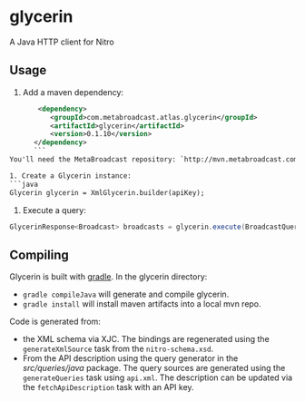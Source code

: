glycerin
========

A Java HTTP client for Nitro

Usage
-----

1. Add a maven dependency:
```xml
       <dependency>
          <groupId>com.metabroadcast.atlas.glycerin</groupId>
          <artifactId>glycerin</artifactId>
          <version>0.1.10</version>
      </dependency>
      ```
You'll need the MetaBroadcast repository: `http://mvn.metabroadcast.com/all`

1. Create a Glycerin instance: 
```java
Glycerin glycerin = XmlGlycerin.builder(apiKey);
```

1. Execute a query: 
```java
GlycerinResponse<Broadcast> broadcasts = glycerin.execute(BroadcastQuery.builder() .withDescendantsOf("b039gr8y").build());
```

Compiling
---------

Glycerin is built with [gradle](http://gradle.org "Gradle"). In the glycerin directory:

* `gradle compileJava` will generate and compile glycerin.
* `gradle install` will install maven artifacts into a local mvn repo.

Code is generated from:

* the XML schema via XJC. The bindings are regenerated using the `generateXmlSource` task from the `nitro-schema.xsd`.  
* From the API description using the query generator in the _src/queries/java_ package. The query sources are generated using the `generateQueries` task using `api.xml`. The description can be updated via the `fetchApiDescription` task with an API key.
